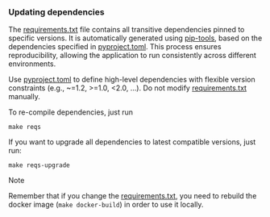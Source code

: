 [pip-tools]: https://pip-tools.readthedocs.io/en/stable/

[pyproject.toml]: pyproject.toml
[requirements.txt]: requirements.txt
[requirements-test.txt]: requirements-test.txt

### Updating dependencies

The [requirements.txt] file contains all transitive dependencies pinned to specific versions.
It is automatically generated using [pip-tools],
based on the dependencies specified in [pyproject.toml].
This process ensures reproducibility,
allowing the application to run consistently across different environments.

Use [pyproject.toml] to define high-level dependencies with flexible version constraints
(e.g., ~=1.2, >=1.0, <2.0, ...).
Do not modify [requirements.txt] manually.

To re-compile dependencies, just run
```shell
make reqs
```

If you want to upgrade all dependencies to latest compatible versions, just run:
```shell
make reqs-upgrade
```
</div>

> [!NOTE]
> Remember that if you change the [requirements.txt],
you need to rebuild the docker image (`make docker-build`) in order to use it locally.
